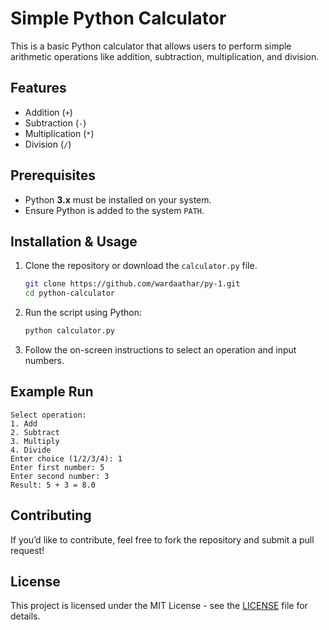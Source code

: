 # Simple Python Calculator

This is a basic Python calculator that allows users to perform simple arithmetic operations like addition, subtraction, multiplication, and division.

## Features
- Addition (`+`)
- Subtraction (`-`)
- Multiplication (`*`)
- Division (`/`)

## Prerequisites
- Python **3.x** must be installed on your system.
- Ensure Python is added to the system `PATH`.

## Installation & Usage
1. Clone the repository or download the `calculator.py` file.
   ```sh
   git clone https://github.com/wardaathar/py-1.git
   cd python-calculator
   ```
2. Run the script using Python:
   ```sh
   python calculator.py
   ```
3. Follow the on-screen instructions to select an operation and input numbers.

## Example Run
```
Select operation:
1. Add
2. Subtract
3. Multiply
4. Divide
Enter choice (1/2/3/4): 1
Enter first number: 5
Enter second number: 3
Result: 5 + 3 = 8.0
```

## Contributing
If you’d like to contribute, feel free to fork the repository and submit a pull request!

## License
This project is licensed under the MIT License - see the [LICENSE](LICENSE) file for details.
